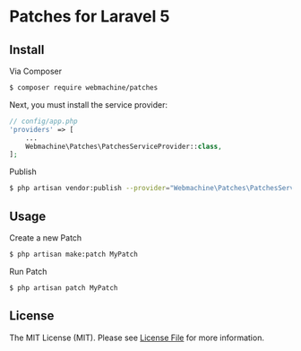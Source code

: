 # Patches for Laravel 5

## Install

Via Composer

``` bash
$ composer require webmachine/patches
```

Next, you must install the service provider:

```php
// config/app.php
'providers' => [
    ...
    Webmachine\Patches\PatchesServiceProvider::class,
];
```

Publish

``` bash
$ php artisan vendor:publish --provider="Webmachine\Patches\PatchesServiceProvider"
```

## Usage

Create a new Patch
``` bash
$ php artisan make:patch MyPatch
```
Run Patch
``` bash
$ php artisan patch MyPatch
```

## License

The MIT License (MIT). Please see [License File](LICENSE.md) for more information.
